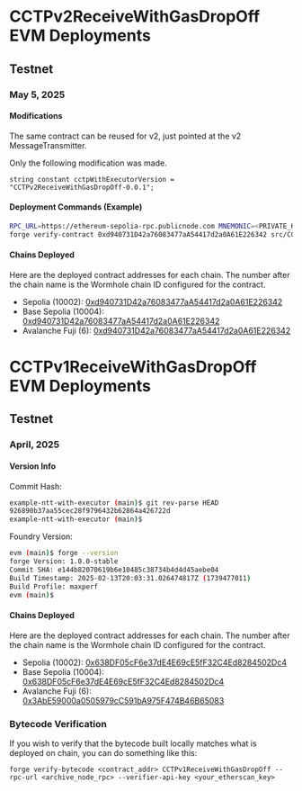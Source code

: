 # CCTPv2ReceiveWithGasDropOff EVM Deployments

## Testnet

### May 5, 2025

#### Modifications

The same contract can be reused for v2, just pointed at the v2 MessageTransmitter.

Only the following modification was made.

```solidity
string constant cctpWithExecutorVersion = "CCTPv2ReceiveWithGasDropOff-0.0.1";
```

#### Deployment Commands (Example)

```bash
RPC_URL=https://ethereum-sepolia-rpc.publicnode.com MNEMONIC=<PRIVATE_KEY> EVM_CHAIN_ID=11155111 CIRCLE_MESSAGE_TRANSMITTER_ADDR=0xE737e5cEBEEBa77EFE34D4aa090756590b1CE275 ./sh/deployCCTPv1ReceiveWithGasDropOff.sh
forge verify-contract 0xd940731D42a76083477aA54417d2a0A61E226342 src/CCTPv1ReceiveWithGasDropOff.sol:CCTPv1ReceiveWithGasDropOff --watch --chain-id 11155111 --etherscan-api-key <API_KEY> --constructor-args $(cast abi-encode "constructor(address)" "0xE737e5cEBEEBa77EFE34D4aa090756590b1CE275")
```

#### Chains Deployed

Here are the deployed contract addresses for each chain. The number after the chain name is the Wormhole chain ID configured for the contract.

- Sepolia (10002): [0xd940731D42a76083477aA54417d2a0A61E226342](https://sepolia.etherscan.io/address/0xd940731D42a76083477aA54417d2a0A61E226342)
- Base Sepolia (10004): [0xd940731D42a76083477aA54417d2a0A61E226342](https://sepolia.basescan.org/address/0xd940731D42a76083477aA54417d2a0A61E226342)
- Avalanche Fuji (6): [0xd940731D42a76083477aA54417d2a0A61E226342](https://testnet.snowtrace.io/address/0xd940731D42a76083477aA54417d2a0A61E226342)

# CCTPv1ReceiveWithGasDropOff EVM Deployments

## Testnet

### April, 2025

#### Version Info

Commit Hash:

<!-- cspell:disable -->

```sh
example-ntt-with-executor (main)$ git rev-parse HEAD
926890b37aa55cec28f9796432b62864a426722d
example-ntt-with-executor (main)$
```

<!-- cspell:enable -->

Foundry Version:

<!-- cspell:disable -->

```sh
evm (main)$ forge --version
forge Version: 1.0.0-stable
Commit SHA: e144b82070619b6e10485c38734b4d4d45aebe04
Build Timestamp: 2025-02-13T20:03:31.026474817Z (1739477011)
Build Profile: maxperf
evm (main)$
```

<!-- cspell:enable -->

#### Chains Deployed

Here are the deployed contract addresses for each chain. The number after the chain name is the Wormhole chain ID configured for the contract.

- Sepolia (10002): [0x638DF05cF6e37dE4E69cE5fF32C4Ed8284502Dc4](https://sepolia.etherscan.io/address/0x638df05cf6e37de4e69ce5ff32c4ed8284502dc4)
- Base Sepolia (10004): [0x638DF05cF6e37dE4E69cE5fF32C4Ed8284502Dc4](https://sepolia.basescan.org/address/0x638DF05cF6e37dE4E69cE5fF32C4Ed8284502Dc4)
- Avalanche Fuji (6): [0x3AbE59000a0505979cC591bA975F474B46B65083](https://testnet.snowtrace.io/address/0x3AbE59000a0505979cC591bA975F474B46B65083)

### Bytecode Verification

If you wish to verify that the bytecode built locally matches what is deployed on chain, you can do something like this:

<!-- cspell:disable -->

```
forge verify-bytecode <contract_addr> CCTPv1ReceiveWithGasDropOff --rpc-url <archive_node_rpc> --verifier-api-key <your_etherscan_key>
```

<!-- cspell:enable -->
